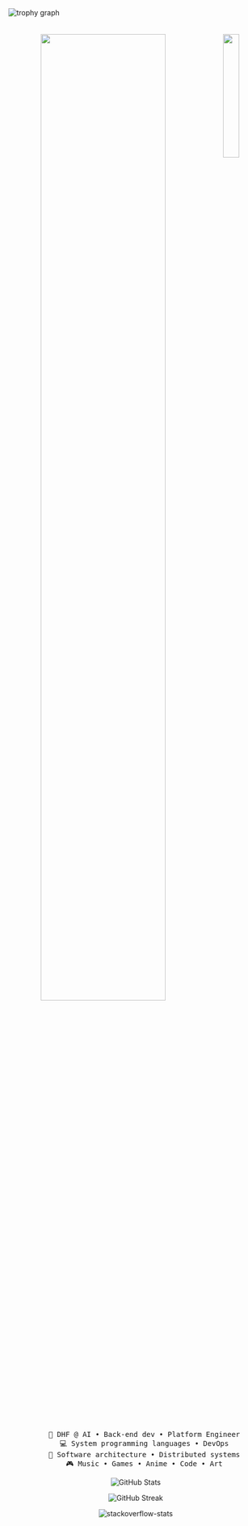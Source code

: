 <div align="justify">
<img src="https://github-profile-trophy.vercel.app/?username=dhfai&theme=juicyfresh&no-frame=true&row=1&&margin-w=20&no-bg=true" alt="trophy graph"  />


<div align="center">
<br><br>
<img src="https://i.pinimg.com/564x/46/10/ff/4610fff4c5a8e4b22a8ff8ee9525fdda.jpg" style="border-radius: 12px" width="25%" align="right" />
<img src="https://readme-typing-svg.demolab.com?font=Inconsolata&weight=500&size=50&duration=4000&pause=300&color=A7A459&center=true&vCenter=true&multiline=true&repeat=false&random=false&width=1300&height=140&lines=Hello+hello;I'm+dhf.ai%2C+a+computer+science+student" width="70%" />
<br><br>
<pre>
    💼 DHF @ AI • Back-end dev • Platform Engineer
    💻 System programming languages • DevOps
    📖 Software architecture • Distributed systems
    🎮 Music • Games • Anime • Code • Art
</pre>


![GitHub Stats](https://gh-readme-profile.vercel.app/api?username=dhfai&show=reviews,issues_closed,discussions_started,discussions_answered&theme=transparent&show_icons=true&count_private=true&border_color=A7A459&text_color=9f9f9f&icon_color=A7A459&title_color=9f9f9f&bg_color=00000000)

![GitHub Streak](https://streak-stats.demolab.com?user=dhfai&theme=dark&theme=transparent&border=A7A459&ring=A7A459&fire=A7A459&currStreakNum=9f9f9f&sideNums=9f9f9f&currStreakLabel=9f9f9f&sideLabels=9f9f9f&dates=A7A459)

![stackoverflow-stats](https://github-stackoverflow-readme.vercel.app/?userId=22160920)
</div>